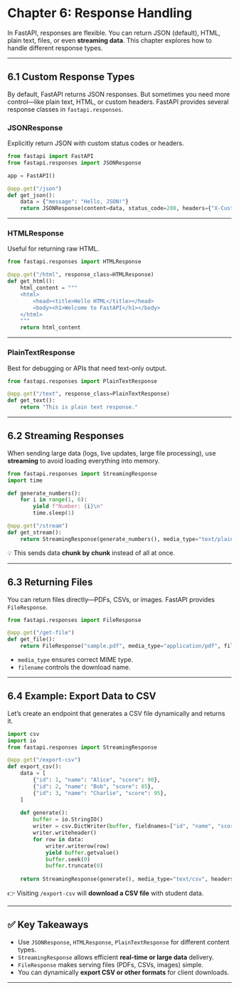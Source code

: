 # Chapter 6: Response Handling

In FastAPI, responses are flexible. You can return JSON (default), HTML, plain text, files, or even **streaming data**. This chapter explores how to handle different response types.

---

## 6.1 Custom Response Types

By default, FastAPI returns JSON responses. But sometimes you need more control—like plain text, HTML, or custom headers. FastAPI provides several response classes in `fastapi.responses`.

### JSONResponse

Explicitly return JSON with custom status codes or headers.

```python
from fastapi import FastAPI
from fastapi.responses import JSONResponse

app = FastAPI()

@app.get("/json")
def get_json():
    data = {"message": "Hello, JSON!"}
    return JSONResponse(content=data, status_code=200, headers={"X-Custom-Header": "FastAPI"})
```

---

### HTMLResponse

Useful for returning raw HTML.

```python
from fastapi.responses import HTMLResponse

@app.get("/html", response_class=HTMLResponse)
def get_html():
    html_content = """
    <html>
        <head><title>Hello HTML</title></head>
        <body><h1>Welcome to FastAPI</h1></body>
    </html>
    """
    return html_content
```

---

### PlainTextResponse

Best for debugging or APIs that need text-only output.

```python
from fastapi.responses import PlainTextResponse

@app.get("/text", response_class=PlainTextResponse)
def get_text():
    return "This is plain text response."
```

---

## 6.2 Streaming Responses

When sending large data (logs, live updates, large file processing), use **streaming** to avoid loading everything into memory.

```python
from fastapi.responses import StreamingResponse
import time

def generate_numbers():
    for i in range(1, 6):
        yield f"Number: {i}\n"
        time.sleep(1)

@app.get("/stream")
def get_stream():
    return StreamingResponse(generate_numbers(), media_type="text/plain")
```

💡 This sends data **chunk by chunk** instead of all at once.

---

## 6.3 Returning Files

You can return files directly—PDFs, CSVs, or images. FastAPI provides `FileResponse`.

```python
from fastapi.responses import FileResponse

@app.get("/get-file")
def get_file():
    return FileResponse("sample.pdf", media_type="application/pdf", filename="report.pdf")
```

* `media_type` ensures correct MIME type.
* `filename` controls the download name.

---

## 6.4 Example: Export Data to CSV

Let’s create an endpoint that generates a CSV file dynamically and returns it.

```python
import csv
import io
from fastapi.responses import StreamingResponse

@app.get("/export-csv")
def export_csv():
    data = [
        {"id": 1, "name": "Alice", "score": 90},
        {"id": 2, "name": "Bob", "score": 85},
        {"id": 3, "name": "Charlie", "score": 95},
    ]
    
    def generate():
        buffer = io.StringIO()
        writer = csv.DictWriter(buffer, fieldnames=["id", "name", "score"])
        writer.writeheader()
        for row in data:
            writer.writerow(row)
            yield buffer.getvalue()
            buffer.seek(0)
            buffer.truncate(0)
    
    return StreamingResponse(generate(), media_type="text/csv", headers={"Content-Disposition": "attachment; filename=students.csv"})
```

👉 Visiting `/export-csv` will **download a CSV file** with student data.

---

## ✅ Key Takeaways

* Use `JSONResponse`, `HTMLResponse`, `PlainTextResponse` for different content types.
* `StreamingResponse` allows efficient **real-time or large data** delivery.
* `FileResponse` makes serving files (PDFs, CSVs, images) simple.
* You can dynamically **export CSV or other formats** for client downloads.

---
